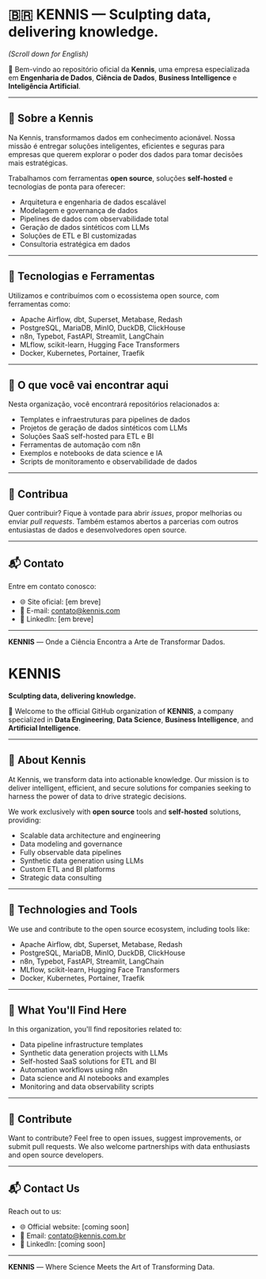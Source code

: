 # 🇧🇷 KENNIS — **Sculpting data, delivering knowledge.**

*(Scroll down for English)*

🚀 Bem-vindo ao repositório oficial da **Kennis**, uma empresa especializada em **Engenharia de Dados**, **Ciência de Dados**, **Business Intelligence** e **Inteligência Artificial**.

---

## 🧠 Sobre a Kennis

Na Kennis, transformamos dados em conhecimento acionável. Nossa missão é entregar soluções inteligentes, eficientes e seguras para empresas que querem explorar o poder dos dados para tomar decisões mais estratégicas.

Trabalhamos com ferramentas **open source**, soluções **self-hosted** e tecnologias de ponta para oferecer:

- Arquitetura e engenharia de dados escalável
- Modelagem e governança de dados
- Pipelines de dados com observabilidade total
- Geração de dados sintéticos com LLMs
- Soluções de ETL e BI customizadas
- Consultoria estratégica em dados

---

## 🧰 Tecnologias e Ferramentas

Utilizamos e contribuímos com o ecossistema open source, com ferramentas como:

- Apache Airflow, dbt, Superset, Metabase, Redash
- PostgreSQL, MariaDB, MinIO, DuckDB, ClickHouse
- n8n, Typebot, FastAPI, Streamlit, LangChain
- MLflow, scikit-learn, Hugging Face Transformers
- Docker, Kubernetes, Portainer, Traefik

---

## 📁 O que você vai encontrar aqui

Nesta organização, você encontrará repositórios relacionados a:

- Templates e infraestruturas para pipelines de dados
- Projetos de geração de dados sintéticos com LLMs
- Soluções SaaS self-hosted para ETL e BI
- Ferramentas de automação com n8n
- Exemplos e notebooks de data science e IA
- Scripts de monitoramento e observabilidade de dados

---

## 🤝 Contribua

Quer contribuir? Fique à vontade para abrir *issues*, propor melhorias ou enviar *pull requests*. Também estamos abertos a parcerias com outros entusiastas de dados e desenvolvedores open source.

---

## 📬 Contato

Entre em contato conosco:

- 🌐 Site oficial: [em breve]
- 📧 E-mail: contato@kennis.com
- 💼 LinkedIn: [em breve]

---

**KENNIS** — Onde a Ciência Encontra a Arte de Transformar Dados.

# KENNIS

**Sculpting data, delivering knowledge.**

🚀 Welcome to the official GitHub organization of **KENNIS**, a company specialized in **Data Engineering**, **Data Science**, **Business Intelligence**, and **Artificial Intelligence**.

---

## 🧠 About Kennis

At Kennis, we transform data into actionable knowledge. Our mission is to deliver intelligent, efficient, and secure solutions for companies seeking to harness the power of data to drive strategic decisions.

We work exclusively with **open source** tools and **self-hosted** solutions, providing:

- Scalable data architecture and engineering
- Data modeling and governance
- Fully observable data pipelines
- Synthetic data generation using LLMs
- Custom ETL and BI platforms
- Strategic data consulting

---

## 🧰 Technologies and Tools

We use and contribute to the open source ecosystem, including tools like:

- Apache Airflow, dbt, Superset, Metabase, Redash  
- PostgreSQL, MariaDB, MinIO, DuckDB, ClickHouse  
- n8n, Typebot, FastAPI, Streamlit, LangChain  
- MLflow, scikit-learn, Hugging Face Transformers  
- Docker, Kubernetes, Portainer, Traefik

---

## 📁 What You'll Find Here

In this organization, you'll find repositories related to:

- Data pipeline infrastructure templates
- Synthetic data generation projects with LLMs
- Self-hosted SaaS solutions for ETL and BI
- Automation workflows using n8n
- Data science and AI notebooks and examples
- Monitoring and data observability scripts

---

## 🤝 Contribute

Want to contribute? Feel free to open issues, suggest improvements, or submit pull requests. We also welcome partnerships with data enthusiasts and open source developers.

---

## 📬 Contact Us

Reach out to us:

- 🌐 Official website: [coming soon]  
- 📧 Email: contato@kennis.com.br  
- 💼 LinkedIn: [coming soon]

---

**KENNIS** — Where Science Meets the Art of Transforming Data.


